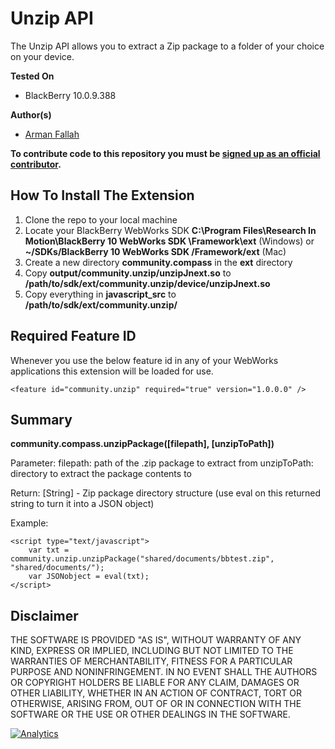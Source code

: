 # Unzip API

The Unzip API allows you to extract a Zip package to a folder of your choice on your device.

**Tested On**

* BlackBerry 10.0.9.388

**Author(s)**

* [Arman Fallah](https://github.com/starpax)

**To contribute code to this repository you must be [signed up as an official contributor](http://blackberry.github.com/howToContribute.html).**

## How To Install The Extension

1. Clone the repo to your local machine
2. Locate your BlackBerry WebWorks SDK **C:\Program Files\Research In Motion\BlackBerry 10 WebWorks SDK <version>\Framework\ext** (Windows) or **~/SDKs/BlackBerry 10 WebWorks SDK <version>/Framework/ext** (Mac)
3. Create a new directory **community.compass** in the **ext** directory
4. Copy **output/community.unzip/unzipJnext.so** to **/path/to/sdk/ext/community.unzip/device/unzipJnext.so**
5. Copy everything in **javascript_src** to **/path/to/sdk/ext/community.unzip/**

## Required Feature ID
Whenever you use the below feature id in any of your WebWorks applications this extension will be loaded for use.

	<feature id="community.unzip" required="true" version="1.0.0.0" />
	
## Summary

**community.compass.unzipPackage([filepath], [unzipToPath])**

Parameter:
filepath: path of the .zip package to extract from
unzipToPath: directory to extract the package contents to

Return:
[String] - Zip package directory structure (use eval on this returned string to turn it into a JSON object)

Example:

	<script type="text/javascript">
		var txt = community.unzip.unzipPackage("shared/documents/bbtest.zip", "shared/documents/");
		var JSONobject = eval(txt);
	</script>

## Disclaimer

THE SOFTWARE IS PROVIDED "AS IS", WITHOUT WARRANTY OF ANY KIND, EXPRESS OR IMPLIED, INCLUDING BUT NOT LIMITED TO THE WARRANTIES OF MERCHANTABILITY, FITNESS FOR A PARTICULAR PURPOSE AND NONINFRINGEMENT. IN NO EVENT SHALL THE AUTHORS OR COPYRIGHT HOLDERS BE LIABLE FOR ANY CLAIM, DAMAGES OR OTHER LIABILITY, WHETHER IN AN ACTION OF CONTRACT, TORT OR OTHERWISE, ARISING FROM, OUT OF OR IN CONNECTION WITH THE SOFTWARE OR THE USE OR OTHER DEALINGS IN THE SOFTWARE.

[![Analytics](https://ga-beacon.appspot.com/UA-46817652-1/WebWorks-Community-APIs/BB10/Unzip?pixel)](https://github.com/igrigorik/ga-beacon)